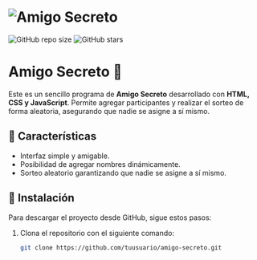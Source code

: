 # ![Amigo Secreto](https://via.placeholder.com/150)

![GitHub repo size](https://img.shields.io/github.com/w2k31984/amigoSecretoJs)
![GitHub stars](https://img.shields.io/github/stars/tuusuario/amigo-secreto?style=social)

# Amigo Secreto 🎁

Este es un sencillo programa de **Amigo Secreto** desarrollado con **HTML, CSS y JavaScript**. Permite agregar participantes y realizar el sorteo de forma aleatoria, asegurando que nadie se asigne a sí mismo.

## 📌 Características
- Interfaz simple y amigable.
- Posibilidad de agregar nombres dinámicamente.
- Sorteo aleatorio garantizando que nadie se asigne a sí mismo.

## 🚀 Instalación
Para descargar el proyecto desde GitHub, sigue estos pasos:

1. Clona el repositorio con el siguiente comando:
   ```bash
   git clone https://github.com/tuusuario/amigo-secreto.git
